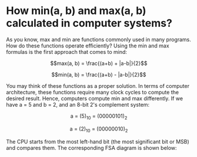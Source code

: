 # How min(a, b) and max(a, b) calculated in computer systems?
As you know, max and min are functions commonly used in many programs. How do these functions operate efficiently? Using the min and max formulas is the first approach that comes to mind:</br>
<p align="center">
$$max(a, b) = \frac{(a+b) + |a-b|}{2}$$
</p>
<p align="center">
$$min(a, b) = \frac{(a+b) - |a-b|}{2}$$
</p>
You may think of these functions as a proper solution. In terms of computer architecture, these functions require many clock cycles to compute the desired result. Hence, computers compute min and max differently. If we have a = 5 and b = 2, and an 8-bit 2's complement system:</br> 
<p align="center">
  a = (5)<sub>10</sub> = (00000101)<sub>2</sub>
</p>
<p align="center">
  a = (2)<sub>10</sub> = (00000010)<sub>2</sub>
</p>
The CPU starts from the most left-hand bit (the most significant bit or MSB) and compares them. The corresponding FSA diagram is shown below:
